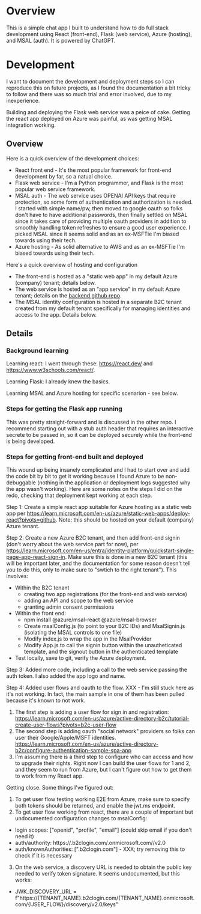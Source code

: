 # Overview
This is a simple chat app I built to understand how to do full stack development using React (front-end), Flask (web service), Azure (hosting), and MSAL (auth). It is powered by ChatGPT.


# Development
I want to document the development and deployment steps so I can reproduce this on future projects, as I found the documentation a bit tricky to follow and there was so much trial and error involved, due to my inexperience.

Building and deploying the Flask web service was a peice of cake. Getting the react app deployed on Azure was painful, as was getting MSAL integration working.

## Overview
Here is a quick overview of the development choices:
* React front end - It's the most popular framework for front-end development by far, so a natual choice.
* Flask web service - I'm a Python programmer, and Flask is the most popular web service framework.
* MSAL auth - The web service uses OPENAI API keys that require protection, so some form of authentication and authorization is needed. I started with simple name/pw, then moved to google oauth so folks don't have to have additional passwords, then finally settled on MSAL since it takes care of providing multiple oauth providers in addition to smoothly handling token refreshes to ensure a good user experience. I picked MSAL since it seems solid and as an ex-MSFTie I'm biased towards using their tech.
* Azure hosting - As solid alternative to AWS and as an ex-MSFTie I'm biased towards using their tech.

Here's a quick overview of hosting and configuration
* The front-end is hosted as a "static web app" in my default Azure (company) tenant; details below.
* The web service is hosted as an "app service" in my default Azure tenant; details on the [backend github repo](https://github.com/marcshepard/chat-app-ws).
* The MSAL identity configuration is hosted in a separate B2C tenant created from my default tenant specifically for managing identities and access to the app. Details below.

## Details

### Background learning
Learning react: I went through these: https://react.dev/ and https://www.w3schools.com/react/.

Learning Flask: I already knew the basics.

Learning MSAL and Azure hosting for specific scenarion - see below.

### Steps for getting the Flask app running
This was pretty straight-forward and is discussed in the other repo. I recommend starting out with a stub auth header that requires an interactive secrete to be passed in, so it can be deployed securely while the front-end is being developed.

### Steps for getting front-end built and deployed
This wound up being insanely complicated and I had to start over and add the code bit by bit to get it working because I found Azure to be non-debuggable (nothing in the application or deployment logs suggested why the app wasn't working). Here are some notes on the steps I did on the redo, checking that deployment kept working at each step.

Step 1: Create a simple react app suitable for Azure hosting as a static web app per https://learn.microsoft.com/en-us/azure/static-web-apps/deploy-react?pivots=github. Note: this should be hosted on your default (company) Azure tenant.

Step 2: Create a new Azure B2C tenant, and then add front-end signin (don't worry about the web service part for now), per https://learn.microsoft.com/en-us/entra/identity-platform/quickstart-single-page-app-react-sign-in. Make sure this is done in a new B2C tenant (this will be important later, and the documentation for some reason doesn't tell you to do this, only to make sure to "swtich to the right tenant"). This involves:
* Within the B2C tenant
  * creating two app registrations (for the front-end and web service)
  * adding an API and scope to the web service
  * granting admin consent permissions
* Within the front end:
  * npm install @azure/msal-react @azure/msal-browser
  * Create msalConfig.js (to point to your B2C IDs) and MsalSignin.js (isolating the MSAL controls to one file)
  * Modify index.js to wrap the app in the MsalProvider
  * Modify App.js to call the signin button within the unautheticated template, and the signout button in the authenticated template
* Test locally, save to git, verify the Azure deployment.

Step 3: Added more code, including a call to the web service passing the auth token. I also added the app logo and name.

Step 4: Added user flows and oauth to the flow. XXX - I'm still stuck here as it's not working. In fact, the main sample in one of them has been pulled because it's known to not work.
1. The first step is adding a user flow for sign in and registration: https://learn.microsoft.com/en-us/azure/active-directory-b2c/tutorial-create-user-flows?pivots=b2c-user-flow
2. The second step is adding oauth "social network" providers so folks can user their Google/Apple/MSFT identities. https://learn.microsoft.com/en-us/azure/active-directory-b2c/configure-authentication-sample-spa-app
3. I'm assuming there is a third step to configure who can access and how to upgrade their rights.
Right now I can build the user flows for 1 and 2, and they seem to run from Azure, but I can't figure out how to get them to work from my React app.

Getting close. Some things I've figured out:
1) To get user flow testing working E2E from Azure, make sure to specify both tokens should be returned, and enable the jwt.ms endpoint.
2) To get user flow working from react, there are a couple of important but undocumented configuration changes to msalConfig:
  * login scopes:   ["openid", "profile", "email"]  (could skip email if you don't need it)
  * auth/authority: https://<tenant-name>.b2clogin.com/<tenant-name>.onmicrosoft.com/<user-flow-name>/v2.0
  * auth/knownAuthorities: ["<tenant-name>.b2clogin.com"] - XXX; try removing this to check if it is necessary
3) On the web service, a discovery URL is needed to obtain the public key needed to verify token signature. It seems undocumented, but this works:
  * JWK_DISCOVERY_URL = f"https://{TENANT_NAME}.b2clogin.com/{TENANT_NAME}.onmicrosoft.com/{USER_FLOW}/discovery/v2.0/keys"
